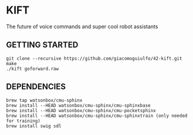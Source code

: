 # KIFT
The future of voice commands and super cool robot assistants

## GETTING STARTED
```
git clone --recursive https://github.com/giacomoguiulfo/42-kift.git
make
./kift goforward.raw
```

## DEPENDENCIES
```
brew tap watsonbox/cmu-sphinx
brew install --HEAD watsonbox/cmu-sphinx/cmu-sphinxbase
brew install --HEAD watsonbox/cmu-sphinx/cmu-pocketsphinx
brew install --HEAD watsonbox/cmu-sphinx/cmu-sphinxtrain (only needed for training)
brew install swig sdl
```
